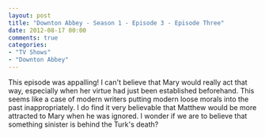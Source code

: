 ```yaml
---
layout: post
title: "Downton Abbey - Season 1 - Episode 3 - Episode Three"
date: 2012-08-17 00:00
comments: true
categories:
- "TV Shows"
- "Downton Abbey"
---
```


This episode was appalling! I can't believe that Mary would
really act that way, especially when her virtue had just been
established beforehand. This seems like a case of modern writers
putting modern loose morals into the past inappropriately. I do
find it very believable that Matthew would be more attracted to
Mary when he was ignored. I wonder if we are to believe that
something sinister is behind the Turk's death?
